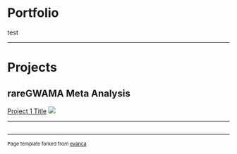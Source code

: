 # Portfolio
test

---

# Projects

## rareGWAMA Meta Analysis

[Project 1 Title](/sample_page)
<img src="images/dummy_thumbnail.jpg?raw=true"/>

---
## 
---
<p style="font-size:11px">Page template forked from <a href="https://github.com/evanca/quick-portfolio">evanca</a></p>
<!-- Remove above link if you don't want to attibute -->
